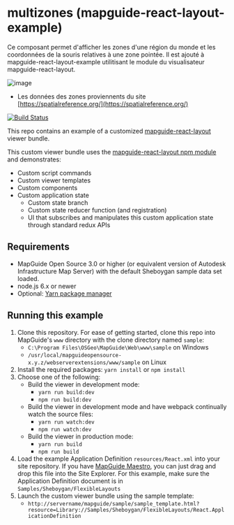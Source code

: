 # multizones (mapguide-react-layout-example)

Ce composant permet d'afficher les zones d'une région du monde et les coordonnées de la souris relatives à une zone pointée. Il est ajouté à mapguide-react-layout-example utilitisant le module du visualisateur mapguide-react-layout.

![image](https://github.com/pcardinal/multizones/assets/30451003/297ccf6b-2f0c-4262-8a35-d7037bffd567)


- Les données des zones proviennents du site [https://spatialreference.org/](https://spatialreference.org/)



[![Build Status](https://travis-ci.org/jumpinjackie/mapguide-react-layout-example.svg?branch=master)](https://travis-ci.org/jumpinjackie/mapguide-react-layout-example)

This repo contains an example of a customized [mapguide-react-layout](https://github.com/jumpinjackie/mapguide-react-layout) viewer bundle.

This custom viewer bundle uses the [mapguide-react-layout npm module](https://www.npmjs.com/package/mapguide-react-layout) and demonstrates:

 * Custom script commands
 * Custom viewer templates
 * Custom components
 * Custom application state
   * Custom state branch
   * Custom state reducer function (and registration)
   * UI that subscribes and manipulates this custom application state through standard redux APIs

## Requirements

 * MapGuide Open Source 3.0 or higher (or equivalent version of Autodesk Infrastructure Map Server) with the default Sheboygan sample data set loaded.
 * node.js 6.x or newer
 * Optional: [Yarn package manager](https://yarnpkg.com)

## Running this example

 1. Clone this repository. For ease of getting started, clone this repo into MapGuide's `www` directory with the clone directory named `sample`:
    * `C:\Program Files\OSGeo\MapGuide\Web\www\sample` on Windows
    * `/usr/local/mapguideopensource-x.y.z/webserverextensions/www/sample` on Linux
 2. Install the required packages: `yarn install` or `npm install`
 3. Choose one of the following:
    * Build the viewer in development mode:
      * `yarn run build:dev`
      * `npm run build:dev`
    * Build the viewer in development mode and have webpack continually watch the source files:
      * `yarn run watch:dev`
      * `npm run watch:dev`
    * Build the viewer in production mode:
      * `yarn run build`
      * `npm run build`
 4. Load the example Application Definition `resources/React.xml` into your site repository. If you have [MapGuide Maestro](https://github.com/jumpinjackie/mapguide-maestro), you can just drag and drop this file into the Site Explorer. For this example, make sure the Application Definition document is in `Samples/Sheboygan/FlexibleLayouts`
 5. Launch the custom viewer bundle using the sample template:
    * `http://servername/mapguide/sample/sample_template.html?resource=Library://Samples/Sheboygan/FlexibleLayouts/React.ApplicationDefinition`

